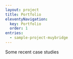```yaml
---
layout: project
title: Portfolio
eleventyNavigation:
  key: Portfolio
  order: 1
entries:
  - sample-project-muybridge
---
```


Some recent case studies

